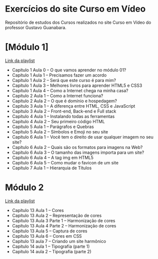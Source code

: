 # Exercícios do site Curso em Vídeo
 Repositório de estudos dos Cursos realizados no site Curso em Vídeo do professor Gustavo Guanabara.

# [Módulo 1]

[Link da playlist](https://www.youtube.com/playlist?list=PLHz_AreHm4dkZ9-atkcmcBaMZdmLHft8n)

* Capítulo 1 Aula 0 – O que vamos aprender no módulo 01?
* Capítulo 1 Aula 1 – Precisamos fazer um acordo
* Capítulo 1 Aula 2 – Será que este curso é para mim?
* Capítulo 1 Aula 3 – Melhores livros para aprender HTML5 e CSS3
* Capítulo 1 Aula 4 – Como a Internet chega na minha casa?
* Capítulo 2 Aula 1 – Como a Internet funciona?
* Capítulo 2 Aula 2 – O que é domínio e hospedagem?
* Capítulo 3 Aula 1 – A diferença entre HTML, CSS e JavaScript
* Capítulo 3 Aula 2 – Front-end, Back-end e Full stack
* Capítulo 4 Aula 1 – Instalando todas as ferramentas
* Capítulo 4 Aula 2 – Seu primeiro código HTML
* Capítulo 5 Aula 1 – Parágrafos e Quebras
* Capítulo 5 Aula 2 – Símbolos e Emoji no seu site
* Capítulo 6 Aula 1 – Você tem o direito de usar qualquer imagem no seu site?
* Capítulo 6 Aula 2 – Quais são os formatos para imagens na Web?
* Capítulo 6 Aula 3 – O tamanho das imagens importa para um site?
* Capítulo 6 Aula 4 – A tag img em HTML5
* Capítulo 6 Aula 5 – Como mudar o favicon de um site
* Capítulo 7 Aula 1 – Hierarquia de Títulos

# Módulo 2

[Link da playlist](https://www.youtube.com/playlist?list=PLHz_AreHm4dlUpEXkY1AyVLQGcpSgVF8s)

* Capítulo 13 Aula 1 – Cores
* Capítulo 13 Aula 2 – Representação de cores
* Capítulo 13 Aula 3 Parte 1 – Harmonização de cores
* Capítulo 13 Aula 4 Parte 2 – Harmonização de cores
* Capítulo 13 Aula 5 – Captura de cores
* Capítulo 13 Aula 6 – Cores em CSS
* Capítulo 13 aula 7 – Criando um site harmônico
* Capítulo 14 aula 1 – Tipografia (parte 1)
* Capítulo 14 aula 2 – Tipografia (parte 2)

